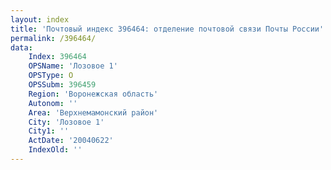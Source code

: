 ```yaml
---
layout: index
title: 'Почтовый индекс 396464: отделение почтовой связи Почты России'
permalink: /396464/
data:
    Index: 396464
    OPSName: 'Лозовое 1'
    OPSType: О
    OPSSubm: 396459
    Region: 'Воронежская область'
    Autonom: ''
    Area: 'Верхнемамонский район'
    City: 'Лозовое 1'
    City1: ''
    ActDate: '20040622'
    IndexOld: ''
---
```

